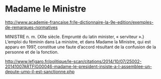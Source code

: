 Madame le Ministre
===

http://www.academie-francaise.fr/le-dictionnaire-la-9e-edition/exemples-de-remarques-normatives

MINISTRE n. m. {XIIe siècle. Emprunté du latin minister, « serviteur ».}
L’emploi du féminin dans La ministre, et dans Madame la Ministre, qui est apparu en 1997, constitue une faute d’accord résultant de la confusion de la personne et de la fonction.

http://www.lefigaro.fr/politique/le-scan/citations/2014/10/07/25002-20141007ARTFIG00046-madame-le-president-insiste-a-l-assemblee-un-depute-ump-il-est-sanctionne.php

